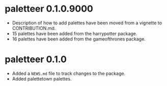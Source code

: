 # paletteer 0.1.0.9000

* Description of how to add palettes have been moved from a vignette to CONTRIBUTION.md.
* 15 palettes have been added from the harrypotter package.
* 16 palettes have been added from the gameofthrones package.

# paletteer 0.1.0

* Added a `NEWS.md` file to track changes to the package.
* Added palettetown palettes.
